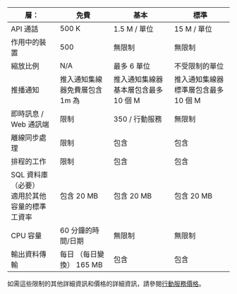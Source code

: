 
| 層︰ | 免費 | 基本 | 標準 |
|----|----|----|----|
| API 通話 | 500 K | 1.5 M / 單位 | 15 M / 單位 |
| 作用中的裝置 | 500 | 無限制 | 無限制 |
| 縮放比例 | N/A | 最多 6 單位 | 不受限制的單位 |
| 推播通知 | 推入通知集線器免費層包含 1m 為 | 推入通知集線器基本層包含最多 10 個 M | 推入通知集線器標準層包含最多 10 個 M |
| 即時訊息 /<br/>Web 通訊端 | 限制 | 350 / 行動服務 | 無限制 |
| 離線同步處理 | 限制 | 包含 | 包含 |
| 排程的工作  | 限制 | 包含 | 包含 |
| SQL 資料庫 （必要） <br/>適用於其他容量的標準工資率 | 包含 20 MB | 包含 20 MB | 包含 20 MB |
| CPU 容量 | 60 分鐘的時間/日期 | 無限制 | 無限制 |
| 輸出資料傳輸 | 每日 （每日變換） 165 MB | 包含 | 包含 |

如需這些限制的其他詳細資訊和價格的詳細資訊，請參閱[行動服務價格](https://azure.microsoft.com/pricing/details/mobile-services/)。 
